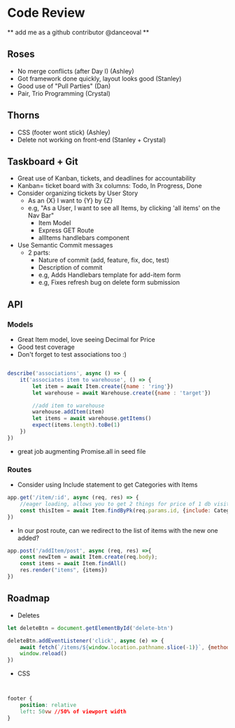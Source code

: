 # Code Review

** add me as a github contributor @danceoval **

## Roses

* No merge conflicts (after Day I) (Ashley)
* Got framework done quickly, layout looks good (Stanley)
* Good use of "Pull Parties" (Dan)
* Pair, Trio Programming (Crystal)

## Thorns

* CSS (footer wont stick) (Ashley)
* Delete not working on front-end (Stanley + Crystal)

## Taskboard + Git

* Great use of Kanban, tickets, and deadlines for accountability
* Kanban= ticket board with 3x columns: Todo, In Progress, Done
* Consider organizing tickets by User Story
	* As an {X} I want to {Y} by {Z}
	* e.g, "As a User, I want to see all Items, by clicking 'all items' on the Nav Bar"
		* Item Model
		* Express GET Route
		* allItems handlebars component
* Use Semantic Commit messages
	* 2 parts:
		* Nature of commit (add, feature, fix, doc, test)
		* Description of commit
		* e.g, Adds Handlebars template for add-item form
		* e.g, Fixes refresh bug on delete form submission

## API

### Models

* Great Item model, love seeing Decimal for Price
* Good test coverage
* Don't forget to test associations too :)
```javascript

describe('associations', async () => {
	it('associates item to warehouse', () => {
		let item = await Item.create({name : 'ring'})
		let warehouse = await Warehouse.create({name : 'target'})

		//add item to warehouse
		warehouse.addItem(item)
		let items = await warehouse.getItems()
		expect(items.length).toBe(1)
	})
})

```
* great job augmenting Promise.all in seed file

### Routes

* Consider using Include statement to get Categories with Items
```js
app.get('/item/:id', async (req, res) => {
	//eager loading, allows you to get 2 things for price of 1 db visit
    const thisItem = await Item.findByPk(req.params.id, {include: Category})
})

```

* In our post route, can we redirect to the list of items with the new one added?
```js
app.post('/addItem/post', async (req, res) =>{    
    const newItem = await Item.create(req.body);
    const items = await Item.findAll()
    res.render("items", {items})
})

```

## Roadmap

* Deletes
```js
let deleteBtn = document.getElementById('delete-btn')

deleteBtn.addEventListener('click', async (e) => {
	await fetch(`/items/${window.location.pathname.slice(-1)}`, {method : Delete})
	window.reload()
})

```
* CSS
```css


footer {
	position: relative
	left: 50vw //50% of viewport width
}
```
